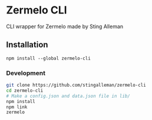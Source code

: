 # Zermelo CLI
CLI wrapper for Zermelo made by Sting Alleman


## Installation
`npm install --global zermelo-cli`

### Development
```bash
git clone https://github.com/stingalleman/zermelo-cli
cd zermelo-cli
# Make a config.json and data.json file in lib/
npm install
npm link
zermelo
```
